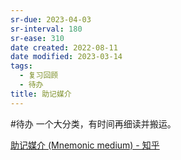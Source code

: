 ```yaml
---
sr-due: 2023-04-03
sr-interval: 180
sr-ease: 310
date created: 2022-08-11
date modified: 2023-03-14
tags:
  - 复习回顾
  - 待办
title: 助记媒介
---
```


#待办 一个大分类，有时间再细读并搬运。

[助记媒介 (Mnemonic medium) - 知乎](https://zhuanlan.zhihu.com/p/459483765)
